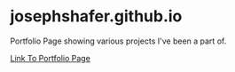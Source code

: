 # josephshafer.github.io
Portfolio Page showing various projects I've been a part of.

[Link To Portfolio Page](https://josephshafer.github.io/)
